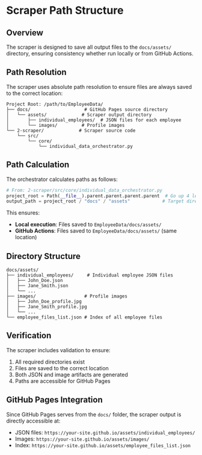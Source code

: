 # Scraper Path Structure

## Overview
The scraper is designed to save all output files to the `docs/assets/` directory, ensuring consistency whether run locally or from GitHub Actions.

## Path Resolution
The scraper uses absolute path resolution to ensure files are always saved to the correct location:

```
Project Root: /path/to/EmployeeData/
├── docs/                    # GitHub Pages source directory
│   └── assets/             # Scraper output directory
│       ├── individual_employees/  # JSON files for each employee
│       └── images/         # Profile images
└── 2-scraper/             # Scraper source code
    └── src/
        └── core/
            └── individual_data_orchestrator.py
```

## Path Calculation
The orchestrator calculates paths as follows:
```python
# From: 2-scraper/src/core/individual_data_orchestrator.py
project_root = Path(__file__).parent.parent.parent.parent  # Go up 4 levels
output_path = project_root / "docs" / "assets"            # Target directory
```

This ensures:
- **Local execution**: Files saved to `EmployeeData/docs/assets/`
- **GitHub Actions**: Files saved to `EmployeeData/docs/assets/` (same location)

## Directory Structure
```
docs/assets/
├── individual_employees/     # Individual employee JSON files
│   ├── John_Doe.json
│   ├── Jane_Smith.json
│   └── ...
├── images/                  # Profile images
│   ├── John_Doe_profile.jpg
│   ├── Jane_Smith_profile.jpg
│   └── ...
└── employee_files_list.json # Index of all employee files
```

## Verification
The scraper includes validation to ensure:
1. All required directories exist
2. Files are saved to the correct location
3. Both JSON and image artifacts are generated
4. Paths are accessible for GitHub Pages

## GitHub Pages Integration
Since GitHub Pages serves from the `docs/` folder, the scraper output is directly accessible at:
- JSON files: `https://your-site.github.io/assets/individual_employees/`
- Images: `https://your-site.github.io/assets/images/`
- Index: `https://your-site.github.io/assets/employee_files_list.json`
